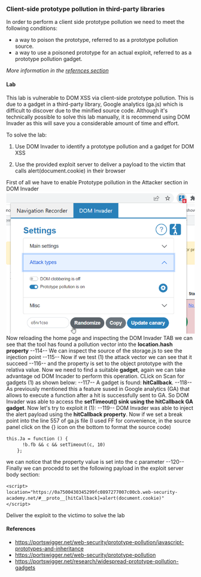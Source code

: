 ### Client-side prototype pollution in third-party libraries
In order to perform a client side prototype pollution we need to meet the following conditions:
- a way to poison the prototype, referred to as a prototype pollution source.
- a way to use a poisoned prototype for an actual exploit, referred to as a prototype pollution gadget.

<i>More information in the [refernces section](JS_proto_pollution.md#references)</i>
#### Lab
 This lab is vulnerable to DOM XSS via client-side prototype pollution. This is due to a gadget in a third-party library, Google analytics (ga.js) which is difficult to discover due to the minified source code. Although it's technically possible to solve this lab manually, it is recommend using DOM Invader as this will save you a considerable amount of time and effort.

To solve the lab:

1. Use DOM Invader to identify a prototype pollution and a gadget for DOM XSS

1. Use the provided exploit server to deliver a payload to the victim that calls alert(document.cookie) in their browser

First of all we have to enable Prototype pollution in the Attacker section in DOM Invader
<br>![img](./img/113.png)<br>
Now reloading the home page and inspecting the DOM Invader TAB we can see that the tool has found a pollution vector into the <b>location.hash property</b>
--114--
We can inspect the source of the storage.js to see the injection point
--115--
Now if we test (1) the attack vector we can see that it succeed
--116--
and the property is set to the object prototype with the relativa value. Now we need to find a suitable <b>gadget</b>, again we can take advantage od DOM Incader to perform this operation. CLick on Scan for gadgets (1) as shown below:
--117--
A gadget is found: <b>hitCallback</b>. 
--118--
As previously mentioned this a feature sused in Google analytics (GA)  that allows to execute a function after a hit is successfully sent to GA. So DOM Invader was able to access the <b>setTimeout() sink using the hitCallback GA gadget</b>. Now let's try to exploit it (1):
--119--
DOM Invader was able to inject the alert payload using the <b>hitCallback property</b>. Now if we set a break point into the line 557 of ga.js file (I used FF for convenience, in the source panel click on the {} icon on the bottom to format the source code) 
```
this.Ja = function () {
      !b.fb && c && setTimeout(c, 10)
    };
```
we can notice that the property value is set into the c parameter
--120--
Finally we can procedd to set the following payload in the exploit server body section:
```
<script>
location="https://0a7500430345299fc0897277007c00cb.web-security-academy.net/#__proto__[hitCallback]=alert(document.cookie)"
</script>
```
Deliver the exploit to the victimo to solve the lab

#### References
+ https://portswigger.net/web-security/prototype-pollution/javascript-prototypes-and-inheritance
+ https://portswigger.net/web-security/prototype-pollution
+ https://portswigger.net/research/widespread-prototype-pollution-gadgets
